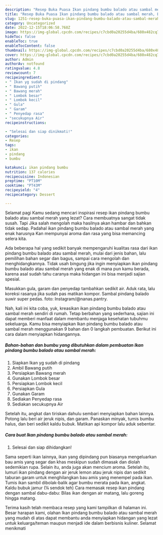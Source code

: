 ```yaml
---
description: "Resep Buka Puasa Ikan pindang bumbu balado atau sambal merah, Bikin Ngiler"
title: "Resep Buka Puasa Ikan pindang bumbu balado atau sambal merah, Bikin Ngiler"
slug: 1251-resep-buka-puasa-ikan-pindang-bumbu-balado-atau-sambal-merah-bikin-ngiler
category: Uncategorized
date: 2022-12-15T18:06:58.768Z
image: https://img-global.cpcdn.com/recipes/c7cbd0a20255d4ba/680x482cq70/ikan-pindang-bumbu-balado-atau-sambal-merah-foto-resep-utama.jpg
hideToc: false
enableToc: true
enableTocContent: false
thumbnail: https://img-global.cpcdn.com/recipes/c7cbd0a20255d4ba/680x482cq70/ikan-pindang-bumbu-balado-atau-sambal-merah-foto-resep-utama.jpg
cover: https://img-global.cpcdn.com/recipes/c7cbd0a20255d4ba/680x482cq70/ikan-pindang-bumbu-balado-atau-sambal-merah-foto-resep-utama.jpg
author: Admin
authorAv: notfound
ratingvalue: 4.8
reviewcount: 7
recipeingredient:
- " Ikan yg sudah di pindang"
- " Bawang putih"
- " Bawang merah"
- " Lombok besar"
- " Lombok kecil"
- " Gula"
- " Garam"
- " Penyedap rasa"
- "secukupnya Air"
recipeinstructions:

- "Selesai dan siap dinikmati!"
categories:
- Resep
tags:
- ikan
- pindang
- bumbu

katakunci: ikan pindang bumbu 
nutrition: 137 calories
recipecuisine: Indonesian
preptime: "PT10M"
cooktime: "PT43M"
recipeyield: "4"
recipecategory: Dessert

---
```



Selamat pagi Kamu sedang mencari inspirasi resep ikan pindang bumbu balado atau sambal merah yang lezat? Cara membuatnya sangat tidak susah. Tapi Jika salah mengolah maka hasilnya akan hambar dan bahkan tidak sedap. Padahal ikan pindang bumbu balado atau sambal merah yang enak harusnya Kan mempunyai aroma dan rasa yang bisa memancing selera kita.


Ada beberapa hal yang sedikit banyak mempengaruhi kualitas rasa dari ikan pindang bumbu balado atau sambal merah, mulai dari jenis bahan, lalu pemilihan bahan segar dan bagus, sampai cara mengolah dan menghidangkannya. Tidak usah bingung jika ingin menyiapkan ikan pindang bumbu balado atau sambal merah yang enak di mana pun kamu berada, karena asal sudah tahu caranya maka hidangan ini bisa menjadi sajian spesial.

Masukkan gula, garam dan penyedap tambahkan sedikit air. Aduk rata, lalu koreksi rasanya jika sudah pas matikan kompor. Sambal pindang balado suwir super pedas. foto: Instagram/@nanas.pantry.


Nah, kali ini kita coba, yuk, kreasikan ikan pindang bumbu balado atau sambal merah sendiri di rumah. Tetap berbahan yang sederhana, sajian ini dapat memberi manfaat dalam membantu menjaga kesehatan tubuhmu sekeluarga. Kamu bisa menyiapkan Ikan pindang bumbu balado atau sambal merah menggunakan 9 bahan dan 0 langkah pembuatan. Berikut ini cara dalam menyiapkan hidangannya.

<!--inarticleads1-->

##### Bahan-bahan dan bumbu yang dibutuhkan dalam pembuatan Ikan pindang bumbu balado atau sambal merah:

1. Siapkan  Ikan yg sudah di pindang
1. Ambil  Bawang putih
1. Persiapkan  Bawang merah
1. Gunakan  Lombok besar
1. Persiapkan  Lombok kecil
1. Persiapkan  Gula
1. Gunakan  Garam
1. Sediakan  Penyedap rasa
1. Sediakan secukupnya Air


Setelah itu, angkat dan tiriskan dahulu sembari menyiapkan bahan lainnya. Potong lalu beri air jeruk nipis, dan garam. Panaskan minyak, tumis bumbu halus, dan beri sedikit kaldu bubuk. Matikan api kompor lalu aduk sebentar. 

<!--inarticleads2-->

##### Cara buat Ikan pindang bumbu balado atau sambal merah:


1. Selesai dan siap dihidangkan!

Sama seperti ikan lainnya, ikan yang dipindang pun biasanya mengeluarkan bau amis yang segar dan khas meskipun sudah dimasak dan diolah sedemikian rupa. Selain itu, anda juga akan mencium aroma. Setelah itu, lumuri ikan pindang dengan air jeruk lemon atau jeruk nipis dan sedikit taburan garam untuk menghilangkan bau amis yang menempel pada ikan. Tumis ikan sambil dibolak-balik agar bumbu merata pada ikan, angkat. Kaldu bubuk jamur (¼ sendok teh) Cara memasak resep ikan pindang dengan sambal dabu-dabu: Bilas ikan dengan air matang, lalu goreng hingga matang. 

Terima kasih telah membaca resep yang kami tampilkan di halaman ini. Besar harapan kami, olahan Ikan pindang bumbu balado atau sambal merah yang mudah di atas dapat membantu anda menyiapkan hidangan yang lezat untuk keluarga/teman maupun menjadi ide dalam berbisnis kuliner. Selamat menikmati

